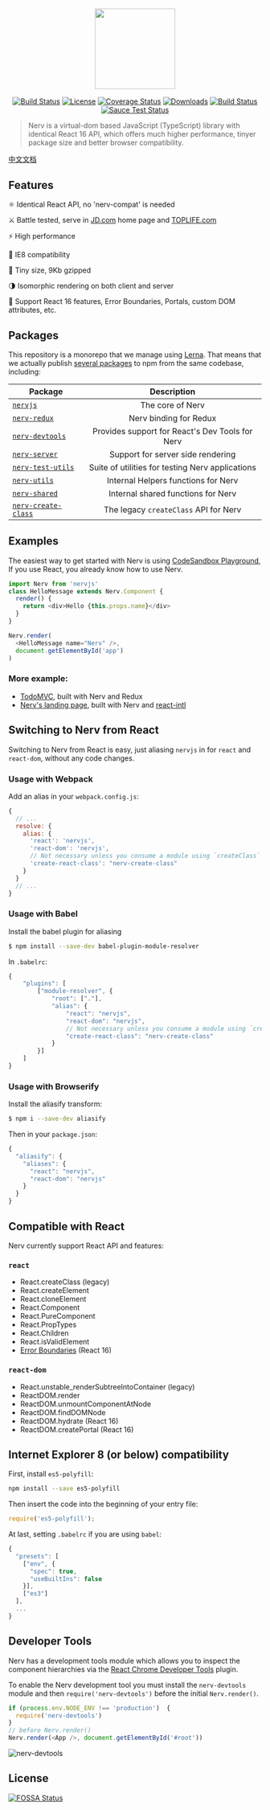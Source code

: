 
<h3 style="text-align:center;font-weight: 300;" align="center">
  <img src="http://storage.360buyimg.com/mtd/home/logo-2x1513837926707.png" width="160px">
</h3>

<p align="center">
  <a href="https://www.npmjs.com/package/nervjs"><img src="https://img.shields.io/npm/v/nervjs.svg?style=flat-square" alt="Build Status"></a>
  <a href="https://www.npmjs.com/package/vue"><img src="https://img.shields.io/npm/l/nervjs.svg" alt="License"></a>
  <a href="https://coveralls.io/github/NervJS/nerv?branch=master"><img src="https://img.shields.io/coveralls/NervJS/nerv.svg?style=flat-square" alt="Coverage Status"></a>
  <a href="https://www.npmjs.com/package/nervjs"><img src="https://img.shields.io/npm/dt/nervjs.svg?style=flat-square" alt="Downloads"></a>
  <a href="https://travis-ci.org/NervJS/nerv"><img src="https://img.shields.io/travis/NervJS/nerv.svg?style=flat-square" alt="Build Status"></a>
  <a href="https://saucelabs.com/u/nerv-project"><img src="https://saucelabs.com/browser-matrix/nerv-project.svg" alt="Sauce Test Status"></a>
</p>


> Nerv is a virtual-dom based JavaScript (TypeScript) library with identical React 16 API, which offers much higher performance, tinyer package size and better browser compatibility.

[中文文档](/README_CN.md)


## Features

⚛ Identical React API, no 'nerv-compat' is needed

️⚔ Battle tested, serve in [JD.com](https://www.jd.com/2017?t=1607) home page and [TOPLIFE.com](https://www.toplife.com)

⚡️ High performance

🤣 IE8 compatibility

🎯 Tiny size, 9Kb gzipped

🌗 Isomorphic rendering on both client and server

💫 Support React 16 features, Error Boundaries, Portals, custom DOM attributes, etc.

## Packages

This repository is a monorepo that we manage using [Lerna](https://github.com/lerna/lerna). That means that we actually publish [several packages](/packages) to npm from the same codebase, including:

| Package           |   Description |
| ------------- |:-------------:|
| [`nervjs`](/packages/nerv)      |  The core of Nerv  |
| [`nerv-redux`](/packages/nerv-redux)      |  Nerv binding for Redux  |
| [`nerv-devtools`](/packages/nerv-devtools) | Provides support for React's Dev Tools for Nerv   |
| [`nerv-server`](/packages/nerv-server) | Support for server side rendering |
| [`nerv-test-utils`](/packages/nerv-test-utils) | Suite of utilities for testing Nerv applications   |
| [`nerv-utils`](/packages/nerv-utils) |  Internal Helpers functions for Nerv  |
| [`nerv-shared`](/packages/nerv-shared) |  Internal shared functions for Nerv  |
| [`nerv-create-class`](/packages/nerv-create-class) |  The legacy `createClass` API for Nerv  |

## Examples

The easiest way to get started with Nerv is using [CodeSandbox Playground](https://codesandbox.io/s/qkr5ww1q8j), If you use React, you already know how to use Nerv.

```javascript
import Nerv from 'nervjs'
class HelloMessage extends Nerv.Component {
  render() {
    return <div>Hello {this.props.name}</div>
  }
}

Nerv.render(
  <HelloMessage name="Nerv" />,
  document.getElementById('app')
)
```

### More example: 
* [TodoMVC](https://github.com/NervJS/nerv-redux-todomvc), built with Nerv and Redux
* [Nerv's landing page](https://github.com/NervJS/nerv-website), built with Nerv and [react-intl](https://github.com/yahoo/react-intl)


## Switching to Nerv from React

Switching to Nerv from React is easy, just aliasing `nervjs` in for `react` and `react-dom`, without any code changes.

### Usage with Webpack

Add an alias in your `webpack.config.js`:

```js
{
  // ...
  resolve: {
    alias: {
      'react': 'nervjs',
      'react-dom': 'nervjs',
      // Not necessary unless you consume a module using `createClass`
      'create-react-class': "nerv-create-class"
    }
  }
  // ...
}
```

### Usage with Babel

Install the babel plugin for aliasing

```bash
$ npm install --save-dev babel-plugin-module-resolver
```

In `.babelrc`:

```js
{
    "plugins": [
        ["module-resolver", {
            "root": ["."],
            "alias": {
                "react": "nervjs",
                "react-dom": "nervjs",
                // Not necessary unless you consume a module using `createClass`
                "create-react-class": "nerv-create-class"
            }
        }]
    ]
}
```

### Usage with Browserify

Install the aliasify transform:

```bash
$ npm i --save-dev aliasify
```

Then in your `package.json`:

```js
{
  "aliasify": {
    "aliases": {
      "react": "nervjs",
      "react-dom": "nervjs"
    }
  }
}
```

## Compatible with React

Nerv currently support React API and features:

### `react`

* React.createClass (legacy)
* React.createElement
* React.cloneElement
* React.Component
* React.PureComponent
* React.PropTypes
* React.Children
* React.isValidElement
* [Error Boundaries](https://reactjs.org/docs/error-boundaries.html#introducing-error-boundaries) (React 16)
 
### `react-dom`

* React.unstable_renderSubtreeIntoContainer (legacy)
* ReactDOM.render
* ReactDOM.unmountComponentAtNode
* ReactDOM.findDOMNode
* ReactDOM.hydrate (React 16)
* ReactDOM.createPortal (React 16)


## Internet Explorer 8 (or below) compatibility

First, install `es5-polyfill`:

```bash
npm install --save es5-polyfill
```

Then insert the code into the beginning of your entry file:

```js
require('es5-polyfill');
```

At last, setting `.babelrc` if you are using `babel`:

```js
{
  "presets": [
    ["env", {
      "spec": true,
      "useBuiltIns": false
    }],
    ["es3"]
  ],
  ...
}
```

## Developer Tools

Nerv has a development tools module which allows you to inspect the component hierarchies via the [React Chrome Developer Tools](https://chrome.google.com/webstore/detail/react-developer-tools/fmkadmapgofadopljbjfkapdkoienihi) plugin. 

To enable the Nerv development tool you must install the `nerv-devtools` module and then `require('nerv-devtools')` before the initial `Nerv.render()`.


```js
if (process.env.NODE_ENV !== 'production')  {
  require('nerv-devtools')
}
// before Nerv.render()
Nerv.render(<App />, document.getElementById('#root'))
```


![nerv-devtools](https://i.loli.net/2018/01/09/5a5480c074d99.png)



## License

[![FOSSA Status](https://app.fossa.io/api/projects/git%2Bgithub.com%2FNervJS%2Fnerv.svg?type=large)](https://app.fossa.io/projects/git%2Bgithub.com%2FNervJS%2Fnerv?ref=badge_large)
